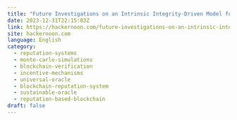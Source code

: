 ```yaml
---
title: "Future Investigations on an Intrinsic Integrity-Driven Model for Sustainable Reputation Systems"
date: 2023-12-31T22:15:03Z
link: https://hackernoon.com/future-investigations-on-an-intrinsic-integrity-driven-model-for-sustainable-reputation-systems?source=rss&utm_medium=RSS&utm_source=news.12bit.vn
site: hackernoon.com
language: English
category:
  - reputation-systems
  - monte-carlo-simulations
  - blockchain-verification
  - incentive-mechanisms
  - universal-oracle
  - blockchain-reputation-system
  - sustainable-oracle
  - reputation-based-blockchain
draft: false
---
```

